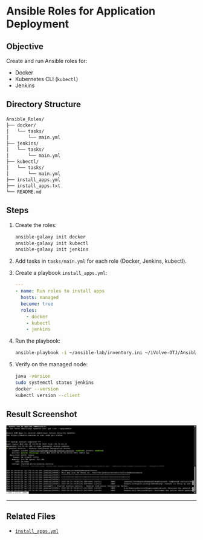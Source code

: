 # Ansible Roles for Application Deployment

## Objective
Create and run Ansible roles for:
- Docker
- Kubernetes CLI (`kubectl`)
- Jenkins

## Directory Structure
```
Ansible_Roles/
├── docker/
│   └── tasks/
│       └── main.yml
├── jenkins/
│   └── tasks/
│       └── main.yml
├── kubectl/
│   └── tasks/
│       └── main.yml
├── install_apps.yml
├── install_apps.txt
└── README.md
```

## Steps

1. Create the roles:
   ```bash
   ansible-galaxy init docker
   ansible-galaxy init kubectl
   ansible-galaxy init jenkins
   ```

2. Add tasks in `tasks/main.yml` for each role (Docker, Jenkins, kubectl).

3. Create a playbook `install_apps.yml`:
   ```yaml
   ---
   - name: Run roles to install apps
     hosts: managed
     become: true
     roles:
       - docker
       - kubectl
       - jenkins
   ```

4. Run the playbook:
   ```bash
   ansible-playbook -i ~/ansible-lab/inventory.ini ~/iVolve-OTJ/Ansible/Ansible_Roles/install_apps.yml
   ```

5. Verify on the managed node:
   ```bash
   java -version
   sudo systemctl status jenkins
   docker --version
   kubectl version --client
   ```

## Result Screenshot

![Jenkins Running](jenkins_running.png)

---

## Related Files
- [`install_apps.yml`](install_apps.txt)
